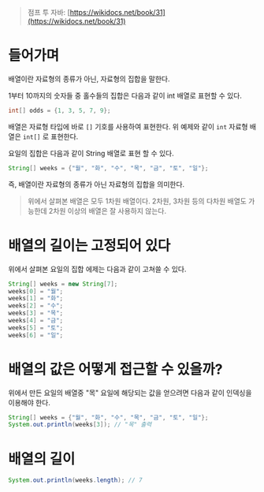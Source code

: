 > 점프 투 자바: [https://wikidocs.net/book/31](https://wikidocs.net/book/31)
> 

# 들어가며

배열이란 자료형의 종류가 아닌, 자료형의 집합을 말한다. 

1부터 10까지의 숫자들 중 홀수들의 집합은 다음과 같이 int 배열로 표현할 수 있다.

```java
int[] odds = {1, 3, 5, 7, 9};
```

배열은 자료형 타입에 바로 `[]` 기호를 사용하여 표현한다. 위 예제와 같이 `int` 자료형 배열은 `int[]` 로 표현한다.

요일의 집합은 다음과 같이 String 배열로 표현 할 수 있다.

```java
String[] weeks = {"월", "화", "수", "목", "금", "토", "일"};

```

즉, 배열이란 자료형의 종류가 아닌 자료형의 집합을 의미한다.

> 위에서 살펴본 배열은 모두 1차원 배열이다. 2차원, 3차원 등의 다차원 배열도 가능한데 2차원 이상의 배열은 잘 사용하지 않는다.
> 

# 배열의 길이는 고정되어 있다

위에서 살펴본 요일의 집합 에제는 다음과 같이 고쳐쓸 수 있다.

```java
String[] weeks = new String[7];
weeks[0] = "월";
weeks[1] = "화";
weeks[2] = "수";
weeks[3] = "목";
weeks[4] = "금";
weeks[5] = "토";
weeks[6] = "일";

```

# 배열의 값은 어떻게 접근할 수 있을까?

위에서 만든 요일의 배열중 "목" 요일에 해당되는 값을 얻으려면 다음과 같이 인덱싱을 이용해야 한다.

```java
String[] weeks = {"월", "화", "수", "목", "금", "토", "일"};
System.out.println(weeks[3]); // "목" 출력
```

# 배열의 길이

```java
System.out.println(weeks.length); // 7
```